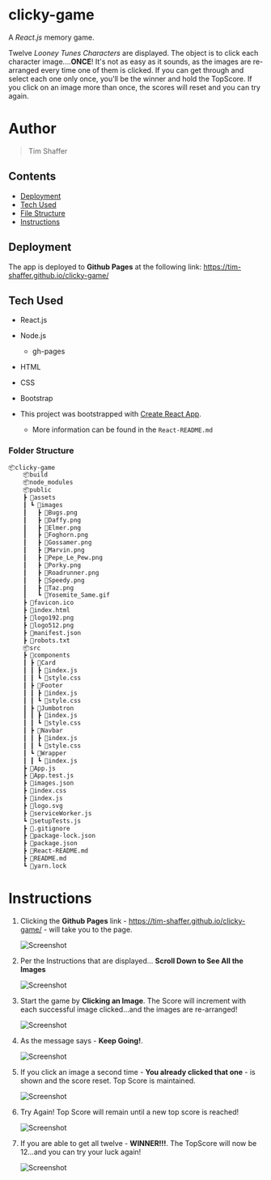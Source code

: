 # clicky-game
A *React.js* memory game.

Twelve *Looney Tunes Characters* are displayed.  The object is to click each character image....**ONCE**!  It's not as easy as it sounds, as the images are re-arranged every time one of them is clicked.  If you can get through and select each one only once, you'll be the winner and hold the TopScore.  If you click on an image more than once, the scores will reset and you can try again.

# Author 
> Tim Shaffer

## Contents
* [Deployment](#deployment)
* [Tech Used](#tech-used)
* [File Structure](#folder-structure)
* [Instructions](#instructions)

## Deployment
The app is deployed to **Github Pages** at the following link:  https://tim-shaffer.github.io/clicky-game/

## Tech Used
* React.js 
* Node.js
    * gh-pages
* HTML 
* CSS
* Bootstrap

* This project was bootstrapped with [Create React App](https://github.com/facebook/create-react-app).
    * More information can be found in the `React-README.md`

### Folder Structure

```bash
📦clicky-game
    📦build
    📦node_modules
    📦public
    ┣ 📂assets
    ┃ ┗ 📂images
    ┃   ┣ 📜Bugs.png
    ┃   ┣ 📜Daffy.png
    ┃   ┣ 📜Elmer.png
    ┃   ┣ 📜Foghorn.png
    ┃   ┣ 📜Gossamer.png
    ┃   ┣ 📜Marvin.png
    ┃   ┣ 📜Pepe_Le_Pew.png
    ┃   ┣ 📜Porky.png
    ┃   ┣ 📜Roadrunner.png
    ┃   ┣ 📜Speedy.png
    ┃   ┣ 📜Taz.png
    ┃   ┗ 📜Yosemite_Same.gif
    ┣ 📜favicon.ico
    ┣ 📜index.html
    ┣ 📜logo192.png
    ┣ 📜logo512.png
    ┣ 📜manifest.json
    ┣ 📜robots.txt
    📦src
    ┣ 📂components
    ┃ ┣ 📂Card
    ┃ ┃ ┣ 📜index.js
    ┃ ┃ ┗ 📜style.css
    ┃ ┣ 📂Footer
    ┃ ┃ ┣ 📜index.js
    ┃ ┃ ┗ 📜style.css
    ┃ ┣ 📂Jumbotron
    ┃ ┃ ┣ 📜index.js
    ┃ ┃ ┗ 📜style.css
    ┃ ┣ 📂Navbar
    ┃ ┃ ┣ 📜index.js
    ┃ ┃ ┗ 📜style.css
    ┃ ┗ 📂Wrapper
    ┃ ┃ ┗ 📜index.js
    ┣ 📜App.js
    ┣ 📜App.test.js
    ┣ 📜images.json
    ┣ 📜index.css
    ┣ 📜index.js
    ┣ 📜logo.svg
    ┣ 📜serviceWorker.js
    ┗ 📜setupTests.js
    ┣ 📜.gitignore
    ┣ 📜package-lock.json
    ┣ 📜package.json
    ┣ 📜React-README.md
    ┣ 📜README.md
    ┗ 📜yarn.lock
```

# Instructions

1. Clicking the **Github Pages** link - https://tim-shaffer.github.io/clicky-game/ - will take you to the page.

    ![Screenshot](./z_Screenshots/Startup.png)

1. Per the Instructions that are displayed... **Scroll Down to See All the Images**

    ![Screenshot](./z_Screenshots/All_Images.png)

1. Start the game by **Clicking an Image**. The Score will increment with each successful image clicked...and the images are re-arranged!

    ![Screenshot](./z_Screenshots/CorrectGuesses.png)

1. As the message says - **Keep Going!**. 

    ![Screenshot](./z_Screenshots/CorrectGuesses2.png)

1. If you click an image a second time - **You already clicked that one** - is shown and the score reset. Top Score is maintained.   

    ![Screenshot](./z_Screenshots/MessUp.png)

1. Try Again!  Top Score will remain until a new top score is reached!  

    ![Screenshot](./z_Screenshots/CorrectGuesses3.png)

1. If you are able to get all twelve - **WINNER!!!**.  The TopScore will now be 12...and you can try your luck again! 

    ![Screenshot](./z_Screenshots/Winner.png)



